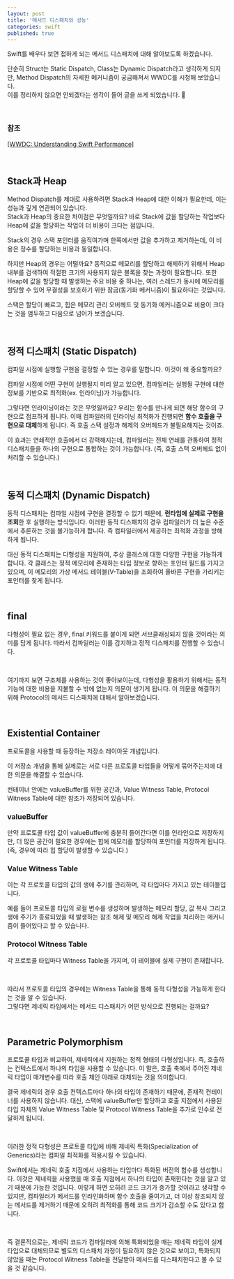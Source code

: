 ```yaml
---
layout: post
title: '메서드 디스패치와 성능'
categories: swift
published: true
---
```


Swift를 배우다 보면 접하게 되는 메서드 디스패치에 대해 알아보도록 하겠습니다.<br>

단순히 Struct는 Static Dispatch, Class는 Dynamic Dispatch라고 생각하게 되지만, Method Dispatch의 자세한 메커니즘이 궁금해져서 WWDC를 시청해 보았습니다.<br> 
이를 정리하지 않으면 안되겠다는 생각이 들어 글을 쓰게 되었습니다. 🙂<br>

<br>

### 참조
[[WWDC: Understanding Swift Performance]](https://developer.apple.com/videos/play/wwdc2016/416/)

<br>

## Stack과 Heap
Method Dispatch를 제대로 사용하려면 Stack과 Heap에 대한 이해가 필요한데, 이는 성능과 깊게 연관되어 있습니다.<br>
Stack과 Heap의 중요한 차이점은 무엇일까요? 바로 Stack에 값을 할당하는 작업보다 Heap에 값을 할당하는 작업이 더 비용이 크다는 점입니다.<br>

Stack의 경우 스택 포인터를 움직여가며 한쪽에서만 값을 추가하고 제거하는데, 이 비용은 정수를 할당하는 비용과 동일합니다.<br>

하지만 Heap의 경우는 어떨까요? 동적으로 메모리를 할당하고 해제하기 위해서 Heap 내부를 검색하여 적절한 크기의 사용되지 않은 블록을 찾는 과정이 필요합니다. 또한 Heap에 값을 할당할 때 발생하는 주요 비용 중 하나는, 여러 스레드가 동시에 메모리를 할당할 수 있어 무결성을 보호하기 위한 잠금(동기화 메커니즘)이 필요하다는 것입니다.<br>

스택은 할당이 빠르고, 힙은 메모리 관리 오버헤드 및 동기화 메커니즘으로 비용이 크다는 것을 염두하고 다음으로 넘어가 보겠습니다. <br>

<br>

## 정적 디스패치 (Static Dispatch)
컴파일 시점에 실행할 구현을 결정할 수 있는 경우를 말합니다. 이것이 왜 중요할까요?<br>

컴파일 시점에 어떤 구현이 실행될지 미리 알고 있으면, 컴파일러는 실행될 구현에 대한 정보를 기반으로 최적화(ex. 인라이닝)가 가능합니다.<br>

그렇다면 인라이닝이라는 것은 무엇일까요? 우리는 함수를 만나게 되면 해당 함수의 구현으로 점프하게 됩니다. 이때 컴파일러의 인라이닝 최적화가 진행되면 **함수 호출을 구현으로 대체**하게 됩니다. 즉 호출 스택 설정과 해제의 오버헤드가 불필요해지는 것이죠.<br>

이 효과는 연쇄적인 호출에서 더 강력해지는데, 컴파일러는 전체 연쇄를 관통하여 정적 디스패치들을 하나의 구현으로 통합하는 것이 가능합니다. (즉, 호출 스택 오버헤드 없이 처리할 수 있습니다.)<br>

<br>

## 동적 디스패치 (Dynamic Dispatch)
동적 디스패치는 컴파일 시점에 구현을 결정할 수 없기 때문에, **런타임에 실제로 구현을 조회**한 후 실행하는 방식입니다. 이러한 동적 디스패치의 경우 컴파일러가 더 높은 수준에서 추론하는 것을 불가능하게 합니다. 즉 컴파일러에서 제공하는 최적화 과정을 방해하게 됩니다.<br>

대신 동적 디스패치는 다형성을 지원하여, 추상 클래스에 대한 다양한 구현을 가능하게 합니다. 각 클래스는 정적 메모리에 존재하는 타입 정보로 향하는 포인터 필드를 가지고 있으며, 이 메모리의 가상 메서드 테이블(V-Table)을 조회하여 올바른 구현을 가리키는 포인터를 찾게 됩니다.<br> 

<br>

## final
다형성이 필요 없는 경우, final 키워드를 붙이게 되면 서브클래싱되지 않을 것이라는 의미를 담게 됩니다. 따라서 컴파일러는 이를 감지하고 정적 디스패치를 진행할 수 있습니다.<br>

<br>

여기까지 보면 구조체를 사용하는 것이 좋아보이는데, 다형성을 활용하기 위해서는 동적 기능에 대한 비용을 지불할 수 밖에 없는지 의문이 생기게 됩니다. 이 의문을 해결하기 위해 Protocol의 메서드 디스패치에 대해서 알아보겠습니다.<br>

<br>

## Existential Container
프로토콜을 사용할 때 등장하는 저장소 레이아웃 개념입니다.<br>

이 저장소 개념을 통해 실제로는 서로 다른 프로토콜 타입들을 어떻게 묶어주는지에 대한 의문을 해결할 수 있습니다.<br>

컨테이너 안에는 valueBuffer를 위한 공간과, Value Witness Table, Protocol Witness Table에 대한 참조가 저장되어 있습니다.<br>


### valueBuffer
만약 프로토콜 타입 값이 valueBuffer에 충분히 들어간다면 이를 인라인으로 저장하지만, 더 많은 공간이 필요한 경우에는 힙에 메모리를 할당하여 포인터를 저장하게 됩니다. (즉, 경우에 따라 힙 할당이 발생할 수 있습니다.)<br>

### Value Witness Table
이는 각 프로토콜 타입의 값의 생애 주기를 관리하며, 각 타입마다 가지고 있는 테이블입니다.<br>

예를 들어 프로토콜 타입의 로컬 변수를 생성하며 발생하는 메모리 할당, 값 복사 그리고 생애 주기가 종료되었을 때 발생하는 참조 해제 및 메모리 해제 작업을 처리하는 메커니즘이 들어있다고 할 수 있습니다.<br>

### Protocol Witness Table
각 프로토콜 타입마다 Witness Table을 가지며, 이 테이블에 실제 구현이 존재합니다.<br>

<br>

따라서 프로토콜 타입의 경우에는 Witness Table을 통해 동적 다형성을 가능하게 한다는 것을 알 수 있습니다.<br> 
그렇다면 제네릭 타입에서는 메서드 디스패치가 어떤 방식으로 진행되는 걸까요?<br>

<br>

## Parametric Polymorphism
프로토콜 타입과 비교하여, 제네릭에서 지원하는 정적 형태의 다형성입니다. 즉, 호출하는 컨텍스트에서 하나의 타입을 사용할 수 있습니다. 이 말은, 호출 축에서 주어진 제네릭 타입이 매개변수를 따라 호출 체인 아래로 대체되는 것을 의미합니다.<br>

결국 제네릭의 경우 호출 컨텍스트마다 하나의 타입이 존재하기 때문에, 존재적 컨테이너를 사용하지 않습니다. 대신, 스택에 valueBuffer만 할당하고 호출 지점에서 사용된 타입 자체의 Value Witness Table 및 Protocol Witness Table을 추가로 인수로 전달하게 됩니다.<br>

<br>

이러한 정적 다형성은 프로토콜 타입에 비해 제네릭 특화(Specialization of Generics)라는 컴파일 최적화를 적용시킬 수 있습니다.<br>

Swift에서는 제네릭 호출 지점에서 사용하는 타입마다 특화된 버전의 함수를 생성합니다. 이것은 제네릭을 사용했을 때 호출 지점에서 하나의 타입이 존재한다는 것을 알고 있기 때문에 가능한 것입니다. 이렇게 하면 오히려 코드 크기가 증가할 것이라고 생각할 수 있지만, 컴파일러가 메서드를 인라인화하며 함수 호출을 줄여가고, 더 이상 참조되지 않는 메서드를 제거하기 때문에 오히려 최적화를 통해 코드 크기가 감소할 수도 있다고 합니다.<br>

<br>

즉 결론적으로는, 제네릭 코드가 컴파일러에 의해 특화되었을 때는 제네릭 타입이 실제 타입으로 대체되므로 별도의 디스패치 과정이 필요하지 않은 것으로 보이고, 특화되지 않았을 때는 Protocol Witness Table을 전달받아 메서드를 디스패치한다고 볼 수 있을 것 같습니다.

<br>

